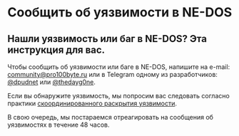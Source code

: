 # Сообщить об уязвимости в NE-DOS

## Нашли уязвимость или баг в NE-DOS? Эта инструкция для вас.

Чтобы сообщить об уязвимости или баге в NE-DOS, напишите на e-mail: community@pro100byte.ru или в Telegram одному из разработчиков: [@dpudnet](https://t.me/dpudnet) или [@thedayg0ne](https://t.me/thedayg0ne).

Если вы обнаружите уязвимость, мы попросим вас следовать согласно практики [скоординированного раскрытия уязвимости](https://en.wikipedia.org/wiki/Responsible_disclosure).

В свою очередь, мы постараемся отреагировать на сообщения об уязвимостях в течение 48 часов.
